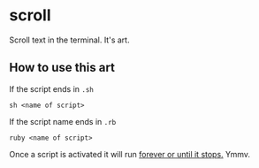# scroll

Scroll text in the terminal. It's art.

## How to use this art

If the script ends in `.sh`

    sh <name of script>
    
If the script name ends in `.rb`

    ruby <name of script>
    
Once a script is activated it will run [forever or until it stops.](http://en.wikipedia.org/wiki/Halting_problem) Ymmv.
